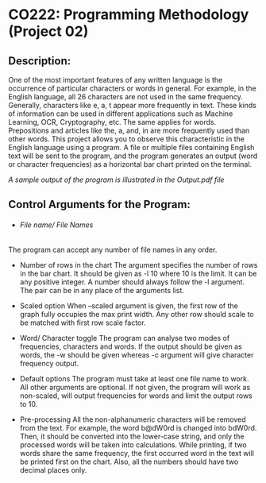 # CO222: Programming Methodology (Project 02)

## Description: 
One of the most important features of any written language is the occurrence of particular characters or words in general. For example, in the English language, all 26 characters are not used in the same frequency. Generally, characters like e, a, t appear more frequently in text. These kinds of information can be used in different applications such as Machine Learning, OCR, Cryptography, etc. The same applies for words. Prepositions and articles like the, a, and, in are more frequently used than other words.
This project allows you to observe this characteristic in the English language using a program. A file or multiple files containing English text will be sent to the program, and the program generates an output (word or character frequencies) as a horizontal bar chart printed on the terminal. 

*A sample output of the program is illustrated in the Output.pdf file*

## Control Arguments for the Program:

- ###### File name/ File Names ###### 
The program can accept any number of file names in any order.

- Number of rows in the chart
The argument specifies the number of rows in the bar chart. It should be given as -l 10 where 10 is the limit. It can be any positive integer. A number should always follow the -l argument. The pair can be in any place of the arguments list.

- Scaled option
When –scaled argument is given, the first row of the graph fully occupies the max print width. Any other row should scale to be matched with first row scale factor.

- Word/ Character toggle
The program can analyse two modes of frequencies, characters and words. If the output should be given as words, the -w should be given whereas -c argument will give character frequency output.

- Default options
The program must take at least one file name to work. All other arguments are optional. If not given, the program will work as non-scaled, will output frequencies for words and limit the output rows to 10.

- Pre-processing
All the non-alphanumeric characters will be removed from the text. For example, the word b@dW0rd is changed into bdW0rd. Then, it should be converted into the lower-case string, and only the processed words will be taken into calculations. While printing, if two words share the same frequency, the first occurred word in the text will be printed first on the chart. Also, all the numbers should have two decimal places only.



